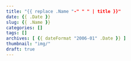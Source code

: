 ```yaml
---
title: "{{ replace .Name "-" " " | title }}"
date: {{ .Date }}
slug: {{ .Name }}
categories: []
tags: []
archives: [ {{ dateFormat "2006-01" .Date }} ]
thumbnail: "img/"
draft: true
---
```

